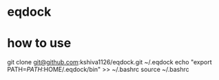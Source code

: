 # eqdock

# how to use
git clone git@github.com:kshiva1126/eqdock.git ~/.eqdock
echo "export PATH=$PATH:$HOME/.eqdock/bin" >> ~/.bashrc
source ~/.bashrc

